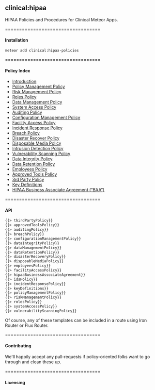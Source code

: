 ## clinical:hipaa  

HIPAA Policies and Procedures for Clinical Meteor Apps.  


==================================
#### Installation  

``meteor add clinical:hipaa-policies``


==================================
#### Policy Index

* [Introduction](policies/introduction.md)
* [Policy Management Policy](policies/policy_management_policy.md)
* [Risk Management Policy](policies/risk_management_policy.md)
* [Roles Policy](policies/roles_policy.md)
* [Data Management Policy](policies/data_management_policy.md)
* [System Access Policy](policies/systems_access_policy.md)
* [Auditing Policy](policies/auditing_policy.md)
* [Configuration Management Policy](policies/configuration_management_policy.md)
* [Facility Access Policy](policies/facility_access_policy.md)
* [Incident Response Policy](policies/incident_response_policy.md)
* [Breach Policy](policies/breach_policy.md)
* [Disaster Recover Policy](policies/disaster_recovery_policy.md)
* [Disposable Media Policy](policies/disposable_media_policy.md)
* [Intrusion Detection Policy](policies/ids_policy.md)
* [Vulnerability Scanning Policy](policies/vulnerability_scanning_policy.md)
* [Data Integrity Policy](policies/data_integrity_policy.md)
* [Data Retention Policy](policies/data_retention_policy.md)
* [Employees Policy](policies/employees_policy.md)
* [Approved Tools Policy](policies/approved_tools_policy.md)
* [3rd Party Policy](policies/policyTemplates/3rd_party_policy.md)
* [Key Definitions](policies/key_definitions.md)
* [HIPAA Business Associate Agreement (“BAA”)](policies/hipaa_business_associate_agreement.md)


==================================
#### API

````html
{{> thirdPartyPolicy}}
{{> approvedToolsPolicy}}
{{> auditingPolicy}}
{{> breachPolicy}}
{{> configurationManagementPolicy}}
{{> dataIntegrityPolicy}}
{{> dataManagementPolicy}}
{{> dataRetentionPolicy}}
{{> disasterRecoveryPolicy}}
{{> disposableMediaPolicy}}
{{> employeesPolicy}}
{{> facilityAccessPolicy}}
{{> hipaaBusinessAssociateAgreement}}
{{> idsPolicy}}
{{> incidentResponsePolicy}}
{{> keyDefinitions}}
{{> policyManagementPolicy}}
{{> riskManagementPolicy}}
{{> rolesPolicy}}
{{> systemAccessPolicy}}
{{> vulnerabilityScanningPolicy}}
````

Of course, any of these templates can be included in a route using Iron Router or Flux Router.  


==================================
#### Contributing  

We'll happily accept any pull-requests if policy-oriented folks want to go through and clean these up.


==================================
#### Licensing  
